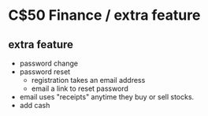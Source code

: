 # C$50 Finance / extra feature

## extra feature
- password change
- password reset
  - registration takes an email address
  - email a link to reset password
- email uses "receipts" anytime they buy or sell stocks.
- add cash
